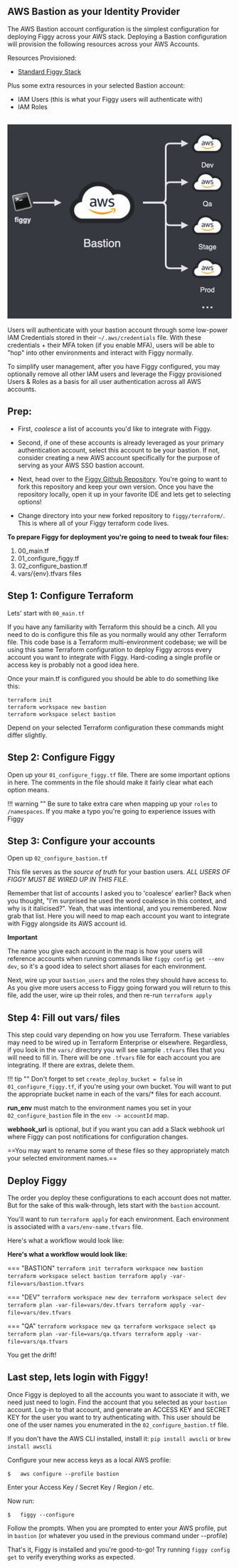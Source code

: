 ## AWS Bastion as your Identity Provider

The AWS Bastion account configuration is the simplest configuration for deploying Figgy across your AWS stack. Deploying
a Bastion configuration will provision the following resources across your AWS Accounts.

Resources Provisioned:

- [Standard Figgy Stack](/docs/getting-started/figgy-footprint/)

Plus some extra resources in your selected Bastion account:

- IAM Users (this is what your Figgy users will authenticate with)
- IAM Roles

<br/>![Bastion Auth](/docs/images/deployment/bastion-auth.png)<br/>


Users will authenticate with your bastion account through some low-power IAM Credentials stored in their `~/.aws/credentials` file.
With these credentials + their MFA token (if you enable MFA), users will be able to "hop" into other environments and
interact with Figgy normally.

To simplify user management, after you have Figgy configured, you may optionally remove all other IAM users and 
leverage the Figgy provisioned Users & Roles as a basis for all user authentication across all AWS accounts.

## Prep:
- First, _coalesce_ a list of accounts you'd like to integrate with Figgy. 

- Second, if one of these accounts is already leveraged as your primary authentication account, select this account to 
be your bastion. If not, consider creating a new AWS account specifically for the purpose of serving as your AWS SSO bastion account. 

- Next, head over to the <a href="https://github.com/figtools/figgy/tree/master" target="_blank">Figgy Github Repository</a>. 
You're going to want to fork this repository and keep your own version. Once you have the repository locally, open
it up in your favorite IDE and lets get to selecting options!

- Change directory into your new forked repository to  `figgy/terraform/`. This is where all of your Figgy terraform
code lives.



**To prepare Figgy for deployment you're going to need to tweak four files:**

1. 00_main.tf
1. 01_configure_figgy.tf
1. 02_configure_bastion.tf
1. vars/{env}.tfvars files


## Step 1: Configure Terraform
Lets' start with `00_main.tf`

If you have any familiarity with Terraform this should be a cinch. All you need to do is configure this file 
as you normally would any other Terraform file. This code base is a Terraform 
multi-environment codebase; we will be using this same Terraform configuration to deploy Figgy across
every account you want to integrate with Figgy. Hard-coding a single profile or access key is
probably not a good idea here.

Once your main.tf is configured you should be able to do something like this:
```
terraform init
terraform workspace new bastion
terraform workspace select bastion
``` 
Depend on your selected Terraform configuration these commands might differ slightly.

## Step 2: Configure Figgy
Open up your `01_configure_figgy.tf` file. There are some important options in here. The comments in the file
should make it fairly clear what each option means.

!!! warning ""
    Be sure to take extra care when mapping up your `roles` to `/namespaces`. If you make a typo you're going to experience
    issues with Figgy


## Step 3: Configure your accounts
Open up `02_configure_bastion.tf`

This file serves as the _source of truth_ for your bastion users. *ALL USERS OF FIGGY MUST BE WIRED UP IN THIS FILE.*

Remember that list of accounts I asked you to 'coalesce' earlier? Back when you thought, 
"I'm surprised he used the word coalesce in this context, and why is it italicised?". Yeah, that was intentional, and you remembered. Now grab that list.
Here you will need to map each account you want to integrate with Figgy alongside its AWS account id.

**Important**

The name you give each account in the map is how your users will reference accounts when running commands like 
`figgy config get --env dev`, so it's a good idea to select short aliases for each environment. 

Next, wire up your `bastion_users` and the roles they should have access to. As you give more users access to Figgy going forward 
you will return to this file, add the user, wire up their roles, and then re-run `terraform apply`

## Step 4: Fill out vars/ files
This step could vary depending on how you use Terraform. These variables may need to be wired up in Terraform Enterprise or elsewhere.
Regardless, if you look in the `vars/` directory you will see sample `.tfvars` files that you will need to fill in. There
will be one `.tfvars` file for each account you are integrating. If there are extras, delete them.

!!! tip ""
    Don't forget to set  `create_deploy_bucket = false` in `01_configure_figgy.tf`, if you're using your own bucket. 
    You will want to put the appropriate bucket name in each of the vars/* files for each account.

**run_env** must match to the environment names you set in your `02_configure_bastion` file in the `env -> accountId` map.

**webhook_url** is optional, but if you want you can add a Slack webhook url where Figgy can post notifications for configuration changes.

==You may want to rename some of these files so they appropriately match your selected environment names.==

## Deploy Figgy
The order you deploy these configurations to each account does not matter. But for the sake of this walk-through, lets start
with the `bastion` account.

You'll want to run `terraform apply` for each environment. Each environment is associated with a `vars/env-name.tfvars` file. 

Here's what a workflow would look like:

**Here's what a workflow would look like:**

=== "BASTION"
    ```
    terraform init
    terraform workspace new bastion
    terraform workspace select bastion
    terraform apply -var-file=vars/bastion.tfvars
    ```

=== "DEV"
    ```
    terraform workspace new dev
    terraform workspace select dev
    terraform plan -var-file=vars/dev.tfvars
    terraform apply -var-file=vars/dev.tfvars
    ```

=== "QA"
    ```
    terraform workspace new qa
    terraform workspace select qa
    terraform plan -var-file=vars/qa.tfvars
    terraform apply -var-file=vars/qa.tfvars
    ```

You get the drift!
## Last step, lets login with Figgy!

Once Figgy is deployed to all the accounts you want to associate it with, we need just need to login. Find the account
that you selected as your `bastion` account. Log-in to that account, and generate an ACCESS KEY and SECRET KEY for
the user you want to try authenticating with. This user should be one of the user names you enumerated in the 
`02_configure_bastion.tf` file.

If you don't have the AWS CLI installed, install it: `pip install awscli` or `brew install awscli`

Configure your new access keys as a local AWS profile:

    $   aws configure --profile bastion
    
Enter your Access Key / Secret Key / Region / etc.

Now run:

    $   figgy --configure
    
Follow the prompts. When you are prompted to enter your AWS profile, put in `bastion` (or whatever you used in the previous command under --profile)

That's it, Figgy is installed and you're good-to-go! Try running `figgy config get` to verify everything works as expected.